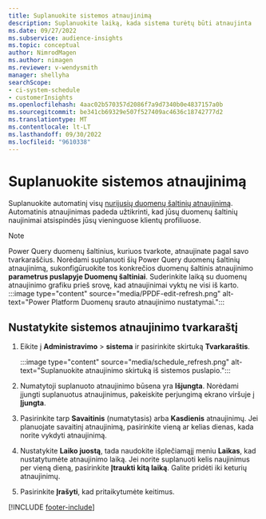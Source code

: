 ```yaml
---
title: Suplanuokite sistemos atnaujinimą
description: Suplanuokite laiką, kada sistema turėtų būti atnaujinta
ms.date: 09/27/2022
ms.subservice: audience-insights
ms.topic: conceptual
author: NimrodMagen
ms.author: nimagen
ms.reviewer: v-wendysmith
manager: shellyha
searchScope:
- ci-system-schedule
- customerInsights
ms.openlocfilehash: 4aac02b570357d2086f7a9d7340b0e4837157a0b
ms.sourcegitcommit: be341cb69329e507f527409ac4636c18742777d2
ms.translationtype: MT
ms.contentlocale: lt-LT
ms.lasthandoff: 09/30/2022
ms.locfileid: "9610338"
---
```

# <a name="schedule-system-refresh"></a>Suplanuokite sistemos atnaujinimą

Suplanuokite automatinį visų [nurijusių duomenų šaltinių atnaujinimą](data-sources.md). Automatinis atnaujinimas padeda užtikrinti, kad jūsų duomenų šaltinių naujinimai atsispindės jūsų vieninguose klientų profiliuose.

> [!NOTE]
> Power Query duomenų šaltinius, kuriuos tvarkote, atnaujinate pagal savo tvarkaraščius. Norėdami suplanuoti šių Power Query duomenų šaltinių atnaujinimą, sukonfigūruokite tos konkrečios duomenų šaltinis atnaujinimo **parametrus puslapyje Duomenų šaltiniai**. Suderinkite laiką su duomenų atnaujinimo grafiku prieš srovę, kad atnaujinimai vyktų ne visi iš karto.
> :::image type="content" source="media/PPDF-edit-refresh.png" alt-text="Power Platform Duomenų srauto atnaujinimo nustatymai.":::

## <a name="set-system-refresh-schedule"></a>Nustatykite sistemos atnaujinimo tvarkaraštį

1. Eikite į **Administravimo** > **sistema** ir pasirinkite skirtuką **Tvarkaraštis**.

   :::image type="content" source="media/schedule_refresh.png" alt-text="Suplanuokite atnaujinimo skirtuką iš sistemos puslapio.":::

1. Numatytoji suplanuoto atnaujinimo būsena yra **Išjungta**. Norėdami įjungti suplanuotus atnaujinimus, pakeiskite perjungimą ekrano viršuje į **Įjungta**.

1. Pasirinkite tarp **Savaitinis** (numatytasis) arba **Kasdienis** atnaujinimų. Jei planuojate savaitinį atnaujinimą, pasirinkite vieną ar kelias dienas, kada norite vykdyti atnaujinimą.

1. Nustatykite **Laiko juostą**, tada naudokite išplečiamąjį meniu **Laikas**, kad nustatytumėte atnaujinimo laiką. Jei norite suplanuoti kelis naujinimus per vieną dieną, pasirinkite **Įtraukti kitą laiką**. Galite pridėti iki keturių atnaujinimų.

1. Pasirinkite **Įrašyti**, kad pritaikytumėte keitimus.

[!INCLUDE [footer-include](includes/footer-banner.md)]
